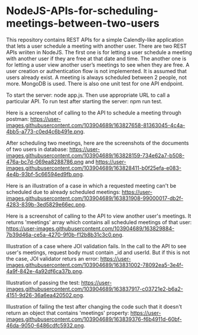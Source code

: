 ﻿# NodeJS-APIs-for-scheduling-meetings-between-two-users
This repository contains REST APIs for a simple Calendly-like application that lets a user schedule a meeting with another user.
There are two REST APIs wriiten in NodeJS. The first one is for letting a user schedule a meeting with another user if they are free at that date and time.
The another one is for letting a user view another user’s meetings to see when they are free.
A user creation or authentication flow is not implemented. It is assumed that users already exist.
A meeting is always scheduled between 2 people, not more.
MongoDB is used.
There is also one unit test for one API endpoint.

To start the server: node app.js.
Then use appropriate URL to call a particular API.
To run test after starting the server: npm run test.

Here is a screenshot of calling to the API to schedule a meeting through postman: https://user-images.githubusercontent.com/103904689/163827658-81363045-4c4a-4bb5-a773-c0ed4c6b491e.png.

After scheduling two meetings, here are the screenshots of the documents of two users in database: https://user-images.githubusercontent.com/103904689/163828159-734e62a7-b508-476a-bc7d-069ea8288786.png and https://user-images.githubusercontent.com/103904689/163828411-b0f25efa-e083-4e4b-93bf-5c66594ed9fb.png.

Here is an illustration of a case in which a requested meeting can't be scheduled due to already scheduled meetings: https://user-images.githubusercontent.com/103904689/163831908-99000017-db2f-4283-839b-3ed5829e66ec.png.

Here is a screenshot of calling to the API to view another user's meetings. It returns 'meetings' array which contains all scheduled meetings of that user: https://user-images.githubusercontent.com/103904689/163829884-7b39d46a-ce5a-4270-9f0b-f12b8b31c3c0.png.

Illustration of a case where JOI validation fails. In the call to the API to see user's meetings, request body must contain _id and userId. But if this is not the case, JOI validator returs an error: https://user-images.githubusercontent.com/103904689/163831002-78092ea5-3e4f-4a9f-842e-4a92df6ca37b.png.

Illustration of passing the test: https://user-images.githubusercontent.com/103904689/163837917-c03721e2-b6a2-4151-9d26-36a6ea420502.png.

Illustration of failing the test after changing the code such that it doesn't return an object that contains 'meetings' property: https://user-images.githubusercontent.com/103904689/163839376-f6b4911d-60bf-46da-9050-6486cdfc5932.png.
